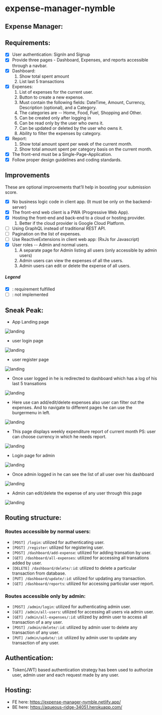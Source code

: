 # expense-manager-nymble

## Expense Manager: 
## Requirements:

- [x] User authentication: SignIn and Signup
- [x] Provide three pages - Dashboard, Expenses, and reports accessible through a navbar.
- [x] Dashboard:
    1. Show total spent amount
    2. List last 5 transactions
- [x] Expenses:
    1. List of expenses for the current user.
    2. Button to create a new expense.
    3. Must contain the following fields: DateTime, Amount, Currency, Description (optional), and a Category.
    4. The categories are -- Home, Food, Fuel, Shopping and Other.
    5. Can be created only after logging in
    6. Can be read only by the user who owns it.
    7. Can be updated or deleted by the user who owns it.
    8. Ability to filter the expenses by category.
- [x] Report:
    1. Show total amount spent per week of the current month.
    2. Show total amount spent per category basis on the current month.
- [x] The front-end must be a Single-Page-Application.
- [x] Follow proper design guidelines and coding standards.

## Improvements

These are optional improvements that’ll help in boosting your submission score.

- [x] No business logic code in client app. (It must be only on the backend-server)
- [x] The front-end web client is a PWA (Progressive Web App).
- [x] Hosting the front-end and back-end to a cloud or hosting provider.
    1. Better if the cloud provider is Google Cloud Platform.
- [ ] Using GraphQL instead of traditional REST API.
- [ ] Pagination on the list of expenses.
- [ ] Use ReactiveExtensions in client web app: (RxJs for Javascript)
- [x] User roles -- Admin and normal users.
    1. A separate page for Admin listing all users (only accessible by admin users)
    2. Admin users can view the expenses of all the users.
    3. Admin users can edit or delete the expense of all users.
    
##### Legend 
- [x] : requirement fulfilled
- [ ] : not implemented

## Sneak Peak: 
- App Landing page
<img src="images/landing.png" alt="landing" />

- user login page
<img src="images/user-login.png" alt="landing" />

- user register page
<img src="images/user-register.png" alt="landing" />

- Once user logged in he is redirected to dashboard which has a log of his last 5 transations 
<img src="images/user-dashboard.png" alt="landing" />

- Here use can add/edit/delete expenses also user can filter out the expenses. And to navigate to different pages he can use the burgermenu in left.
<img src="images/user-expenses.png" alt="landing" />

- This page displays weekly expenditure report of current month PS: user can choose currency in which he needs report.
<img src="images/user-report.png" alt="landing" />

- Login page for admin
<img src="images/admin-login.png" alt="landing" />

- Once admin logged in he can see the list of all user over his dashboard
<img src="images/admin-dashboard.png" alt="landing" />

- Admin can edit/delete the expense of any user through this page
<img src="images/admin-user-expense.png" alt="landing" />

## Routing structure:

### Routes accessible by normal users:

- `[POST] /login`: utilized for authenticating user.
- `[POST] /register`: utilized for registering user.
- `[POST] /dashboard/add-expense`: utilized for adding transation by user.
- `[GET] /dashboard/all-expenses`: utilized for accessing all transations added by user.
- `[DELETE] /dashboard/delete/:id`: utilized to delete a particular transaction from database.
- `[PUT] /dashboard/update/:id`: utilized for updating any transaction.
- `[GET] /dashboard/reports`: utilized for accessing particular user report.

### Routes accessible only by admin:

- `[POST] /admin/login`: utilized for authenticating admin user.
- `[GET] /admin/all-users`: utilized for accessing all users via admin user.
- `[GET] /admin/all-expenses/:id`: utilized by admin user to access all transaction of a any user.
- `[POST] /admin/delete/:id`: utilized by admin user to delete any transaction of any user.
- `[PUT] /admin/update/:id`: utilized by admin user to update any transaction of any user.

## Authentication:

- Token(JWT) based authentication strategy has been used to authorize user, admin user and each request made by any user. 

## Hosting:
- FE here: https://expense-manager-nymble.netlify.app/
- BE here: https://aqueous-ridge-34051.herokuapp.com/
